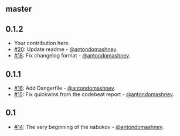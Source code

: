 ## master

## 0.1.2

* Your contribution here.
* [#20](https://github.com/Antondomashnev/nabokov/pull/20): Update readme - [@antondomashnev](https://github.com/antondomashnev).
* [#18](https://github.com/Antondomashnev/nabokov/pull/18): Fix changelog format - [@antondomashnev](https://github.com/antondomashnev).

## 0.1.1

* [#16](https://github.com/Antondomashnev/nabokov/pull/16): Add Dangerfile - [@antondomashnev](https://github.com/antondomashnev).
* [#15](https://github.com/Antondomashnev/nabokov/pull/15): Fix quickwins from the codebeat report - [@antondomashnev](https://github.com/antondomashnev).

## 0.1

* [#14](https://github.com/Antondomashnev/nabokov/pull/14): The very beginning of the nabokov - [@antondomashnev](https://github.com/antondomashnev).
